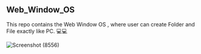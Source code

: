 ## Web_Window_OS
This repo contains the Web Window OS , where user can create Folder and File exactly like PC. 💻💻



![Screenshot (8556)](https://github.com/user-attachments/assets/91e405bb-f53e-4a05-b8b0-164ab4231254)
